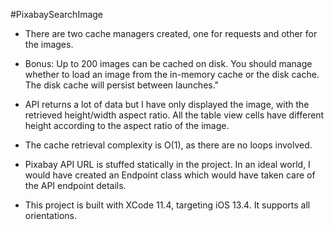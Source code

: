 #PixabaySearchImage

- There are two cache managers created, one for requests and other for the images.
-  Bonus: Up to 200 images can be cached on disk. You should manage whether to load an image from the in-memory cache or the disk cache. The disk cache will persist between launches."
- API returns a lot of data but I have only displayed the image, with the retrieved height/width aspect ratio. All the table view cells have different height according to the aspect ratio of the image.
- The cache retrieval complexity is O(1), as there are no loops involved.
- Pixabay API URL is stuffed statically in the project. In an ideal world, I would have created an Endpoint class which would have taken care of the API endpoint details.

- This project is built with XCode 11.4, targeting iOS 13.4. It supports all orientations.
